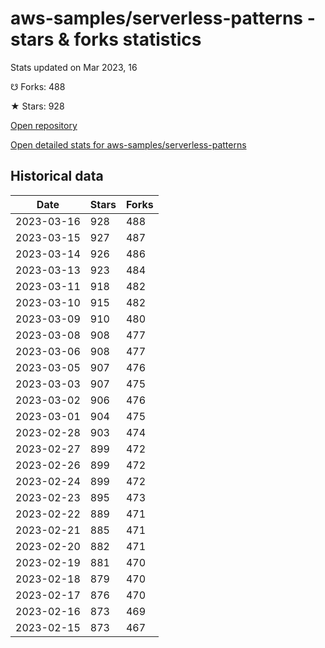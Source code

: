 # aws-samples/serverless-patterns - stars & forks statistics

Stats updated on Mar 2023, 16

☋ Forks: 488

★ Stars: 928

[Open repository](https://github.com/aws-samples/serverless-patterns)

[Open detailed stats for aws-samples/serverless-patterns](https://reviewgithub.com/rep/aws-samples/serverless-patterns)

## Historical data
| Date | Stars | Forks |
|------|-------|-------|
| 2023-03-16 | 928 | 488 | 
| 2023-03-15 | 927 | 487 | 
| 2023-03-14 | 926 | 486 | 
| 2023-03-13 | 923 | 484 | 
| 2023-03-11 | 918 | 482 | 
| 2023-03-10 | 915 | 482 | 
| 2023-03-09 | 910 | 480 | 
| 2023-03-08 | 908 | 477 | 
| 2023-03-06 | 908 | 477 | 
| 2023-03-05 | 907 | 476 | 
| 2023-03-03 | 907 | 475 | 
| 2023-03-02 | 906 | 476 | 
| 2023-03-01 | 904 | 475 | 
| 2023-02-28 | 903 | 474 | 
| 2023-02-27 | 899 | 472 | 
| 2023-02-26 | 899 | 472 | 
| 2023-02-24 | 899 | 472 | 
| 2023-02-23 | 895 | 473 | 
| 2023-02-22 | 889 | 471 | 
| 2023-02-21 | 885 | 471 | 
| 2023-02-20 | 882 | 471 | 
| 2023-02-19 | 881 | 470 | 
| 2023-02-18 | 879 | 470 | 
| 2023-02-17 | 876 | 470 | 
| 2023-02-16 | 873 | 469 | 
| 2023-02-15 | 873 | 467 | 

